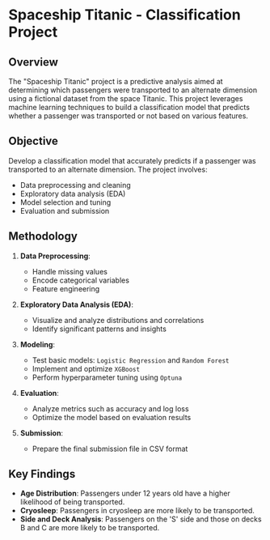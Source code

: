 # Spaceship Titanic - Classification Project

## Overview

The "Spaceship Titanic" project is a predictive analysis aimed at determining which passengers were transported to an alternate dimension using a fictional dataset from the space Titanic. This project leverages machine learning techniques to build a classification model that predicts whether a passenger was transported or not based on various features.

## Objective

Develop a classification model that accurately predicts if a passenger was transported to an alternate dimension. The project involves:

- Data preprocessing and cleaning
- Exploratory data analysis (EDA)
- Model selection and tuning
- Evaluation and submission

## Methodology

1. **Data Preprocessing**:
   - Handle missing values
   - Encode categorical variables
   - Feature engineering

2. **Exploratory Data Analysis (EDA)**:
   - Visualize and analyze distributions and correlations
   - Identify significant patterns and insights

3. **Modeling**:
   - Test basic models: `Logistic Regression` and `Random Forest`
   - Implement and optimize `XGBoost`
   - Perform hyperparameter tuning using `Optuna`

4. **Evaluation**:
   - Analyze metrics such as accuracy and log loss
   - Optimize the model based on evaluation results

5. **Submission**:
   - Prepare the final submission file in CSV format

## Key Findings

- **Age Distribution**: Passengers under 12 years old have a higher likelihood of being transported.
- **Cryosleep**: Passengers in cryosleep are more likely to be transported.
- **Side and Deck Analysis**: Passengers on the 'S' side and those on decks B and C are more likely to be transported.


